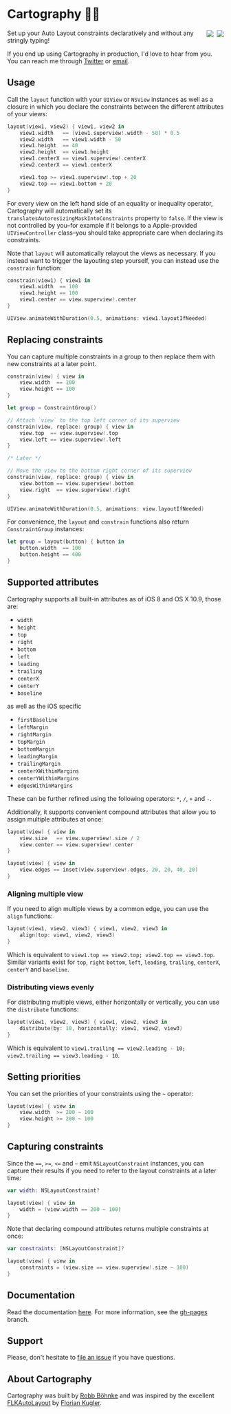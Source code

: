 # Cartography :iphone::triangular_ruler:

<a href="https://github.com/Carthage/Carthage/issues/179">
    <img src="https://img.shields.io/badge/Carthage-compatible-4BC51D.svg?style=flat" align="right" vspace="2px">
</a>
<a href="https://travis-ci.org/robb/Cartography?branch=master">
    <img src="https://travis-ci.org/robb/Cartography.svg?branch=master" align="right" vspace="2px" hspace="5px">
</a>

Set up your Auto Layout constraints declaratively and without any stringly
typing!

If you end up using Cartography in production, I'd love to hear from you. You
can reach me through [Twitter] or [email].

## Usage

Call the `layout` function with your `UIView` or `NSView` instances as well as a
closure in which you declare the constraints between the different attributes of
your views:

```swift
layout(view1, view2) { view1, view2 in
    view1.width   == (view1.superview!.width - 50) * 0.5
    view2.width   == view1.width - 50
    view1.height  == 40
    view2.height  == view1.height
    view1.centerX == view1.superview!.centerX
    view2.centerX == view1.centerX

    view1.top >= view1.superview!.top + 20
    view2.top == view1.bottom + 20
}
```

For every view on the left hand side of an equality or inequality operator,
Cartography will automatically set its
`translatesAutoresizingMaskIntoConstraints` property to `false`. If the view is
not controlled by you–for example if it belongs to a Apple-provided
`UIViewController` class–you should take appropriate care when declaring its
constraints.

Note that `layout` will automatically relayout the views as necessary. If you
instead want to trigger the layouting step yourself, you can instead use the
`constrain` function:

```swift
constrain(view1) { view1 in
    view1.width  == 100
    view1.height == 100
    view1.center == view.superview!.center
}

UIView.animateWithDuration(0.5, animations: view1.layoutIfNeeded)
```

## Replacing constraints

You can capture multiple constraints in a group to then replace them with new
constraints at a later point.

```swift
constrain(view) { view in
    view.width  == 100
    view.height == 100
}

let group = ConstraintGroup()

// Attach `view` to the top left corner of its superview
constrain(view, replace: group) { view in
    view.top  == view.superview!.top
    view.left == view.superview!.left
}

/* Later */

// Move the view to the bottom right corner of its superview
constrain(view, replace: group) { view in
    view.bottom == view.superview!.bottom
    view.right  == view.superview!.right
}

UIView.animateWithDuration(0.5, animations: view.layoutIfNeeded)
```

For convenience, the `layout` and `constrain` functions also return
`ConstraintGroup` instances:

```swift
let group = layout(button) { button in
    button.width  == 100
    button.height == 400
}
```

## Supported attributes

Cartography supports all built-in attributes as of iOS 8 and OS X 10.9, those
are:

- `width`
- `height`
- `top`
- `right`
- `bottom`
- `left`
- `leading`
- `trailing`
- `centerX`
- `centerY`
- `baseline`

as well as the iOS specific

- `firstBaseline`
- `leftMargin`
- `rightMargin`
- `topMargin`
- `bottomMargin`
- `leadingMargin`
- `trailingMargin`
- `centerXWithinMargins`
- `centerYWithinMargins`
- `edgesWithinMargins`

These can be further refined using the following operators: `*`, `/`, `+` and
`-`.

Additionally, it supports convenient compound attributes that allow you to
assign multiple attributes at once:

```swift
layout(view) { view in
    view.size   == view.superview!.size / 2
    view.center == view.superview!.center
}
```

```swift
layout(view) { view in
    view.edges == inset(view.superview!.edges, 20, 20, 40, 20)
}
```

### Aligning multiple view

If you need to align multiple views by a common edge, you can use the `align`
functions:

```swift
layout(view1, view2, view3) { view1, view2, view3 in
    align(top: view1, view2, view3)
}
```

Which is equivalent to `view1.top == view2.top; view2.top == view3.top`. Similar
variants exist for `top`, `right` `bottom`, `left`, `leading`, `trailing`,
`centerX`, `centerY` and `baseline`.

### Distributing views evenly

For distributing multiple views, either horizontally or vertically, you can use
the `distribute` functions:

```swift
layout(view1, view2, view3) { view1, view2, view3 in
    distribute(by: 10, horizontally: view1, view2, view3)
}
```

Which is equivalent to `view1.trailing == view2.leading - 10; view2.trailing == view3.leading - 10`.

## Setting priorities

You can set the priorities of your constraints using the `~` operator:

```swift
layout(view) { view in
    view.width  >= 200 ~ 100
    view.height >= 200 ~ 100
}
```

## Capturing constraints

Since the `==`, `>=`, `<=` and `~` emit `NSLayoutConstraint` instances, you can
capture their results if you need to refer to the layout constraints at a later
time:

```swift
var width: NSLayoutConstraint?

layout(view) { view in
    width = (view.width == 200 ~ 100)
}
```

Note that declaring compound attributes returns multiple constraints at once:

```swift
var constraints: [NSLayoutConstraint]?

layout(view) { view in
    constraints = (view.size == view.superview!.size ~ 100)
}
```

## Documentation

Read the documentation [here](http://robb.github.io/Cartography/). For more information, see the [gh-pages](https://github.com/robb/Cartography/tree/gh-pages) branch.

## Support

Please, don't hesitate to [file an
issue](https://github.com/robb/Cartography/issues/new) if you have questions.

## About Cartography

Cartography was built by [Robb Böhnke][me] and was inspired by the excellent
[FLKAutoLayout] by [Florian Kugler][florian].

[flkautolayout]: https://github.com/floriankugler/FLKAutoLayout
[florian]:       https://github.com/floriankugler
[me]:            http://robb.is
[twitter]:       https://twitter.com/ceterum_censeo
[email]:         mailto:robb@robb.is
